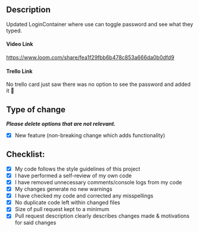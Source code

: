 ## Description

Updated LoginContainer where use can toggle password and see what they typed.

#### Video Link

https://www.loom.com/share/fea1f29fbb6b478c853a666da0b0dfd9

#### Trello Link

No trello card just saw there was no option to see the password and added it 🤷

## Type of change

___Please delete options that are not relevant.___

- [x] New feature (non-breaking change which adds functionality)

## Checklist:

- [x] My code follows the style guidelines of this project
- [x] I have performed a self-review of my own code
- [x] I have removed unnecessary comments/console logs from my code
- [x] My changes generate no new warnings
- [x] I have checked my code and corrected any misspellings
- [x] No duplicate code left within changed files
- [x] Size of pull request kept to a minimum
- [x] Pull request description clearly describes changes made & motivations for said changes
